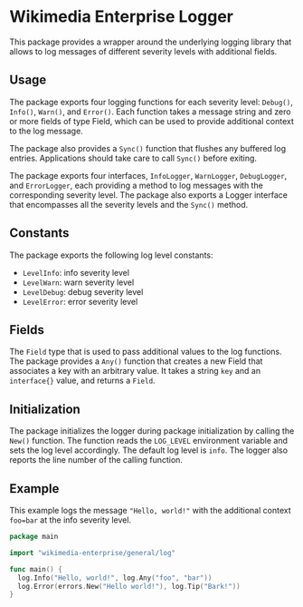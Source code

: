 # Wikimedia Enterprise Logger

This package provides a wrapper around the underlying logging library that allows to log messages of different severity levels with additional fields.

## Usage

The package exports four logging functions for each severity level: `Debug()`, `Info()`, `Warn()`, and `Error()`. Each function takes a message string and zero or more fields of type Field, which can be used to provide additional context to the log message.

The package also provides a `Sync()` function that flushes any buffered log entries. Applications should take care to call `Sync()` before exiting.

The package exports four interfaces, `InfoLogger`, `WarnLogger`, `DebugLogger`, and `ErrorLogger`, each providing a method to log messages with the corresponding severity level. The package also exports a Logger interface that encompasses all the severity levels and the `Sync()` method.

## Constants

The package exports the following log level constants:

- `LevelInfo`: info severity level
- `LevelWarn`: warn severity level
- `LevelDebug`: debug severity level
- `LevelError`: error severity level

## Fields

The `Field` type that is used to pass additional values to the log functions. The package provides a `Any()` function that creates a new Field that associates a key with an arbitrary value. It takes a string `key` and an `interface{}` value, and returns a `Field`.

## Initialization

The package initializes the logger during package initialization by calling the `New()` function. The function reads the `LOG_LEVEL` environment variable and sets the log level accordingly. The default log level is `info`. The logger also reports the line number of the calling function.

## Example

This example logs the message `"Hello, world!"` with the additional context `foo=bar` at the info severity level.

```go
package main

import "wikimedia-enterprise/general/log"

func main() {
  log.Info("Hello, world!", log.Any("foo", "bar"))
  log.Error(errors.New("Hello world!"), log.Tip("Bark!"))
}
```

